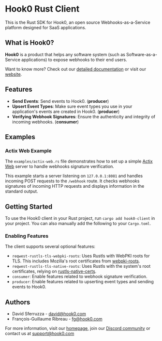 # Hook0 Rust Client

This is the Rust SDK for Hook0, an open source Webhooks-as-a-Service platform designed for SaaS applications.

## What is Hook0?

**Hook0** is a product that helps any software system (such as Software-as-a-Service applications) to expose webhooks to their end users.

Want to know more? Check out our [detailed documentation](https://documentation.hook0.com/docs/what-is-hook0) or visit our [website](https://hook0.com).

## Features

- **Send Events**: Send events to Hook0. (**producer**)
- **Upsert Event Types**: Make sure event types you use in your application's events are created in Hook0. (**producer**)
- **Verifying Webhook Signatures**: Ensure the authenticity and integrity of incoming webhooks. (**consumer**)

## Examples

### Actix Web Example

The `examples/actix-web.rs` file demonstrates how to set up a simple [Actix Web](https://actix.rs/) server to handle webhooks signature verification.

This example starts a server listening on `127.0.0.1:8081` and handles incoming POST requests to the `/webhook` route. It checks webhooks signatures of incoming HTTP requests and displays information in the standard output.

## Getting Started

To use the Hook0 client in your Rust project, run `cargo add hook0-client` in your project.
You can also manually add the following to your `Cargo.toml`.

### Enabling Features

The client supports several optional features:

- `reqwest-rustls-tls-webpki-roots`: Uses Rustls with WebPKI roots for TLS. This includes Mozilla's root certificates from [webpki-roots](https://github.com/rustls/webpki-roots).
- `reqwest-rustls-tls-native-roots`: Uses Rustls with the system's root certificates, relying on [rustls-native-certs](https://github.com/rustls/webpki-roots).
- `consumer`: Enable features related to webhook signature verification.
- `producer`: Enable features related to upserting event types and sending events to Hook0.

## Authors

- David Sferruzza - [david@hook0.com](mailto:david@hook0.com)
- François-Guillaume Ribreau - [fg@hook0.com](mailto:fg@hook0.com)

For more information, visit our [homepage](https://www.hook0.com/), join our [Discord community](https://www.hook0.com/community) or contact us at [support@hook0.com](mailto:support@hook0.com)
